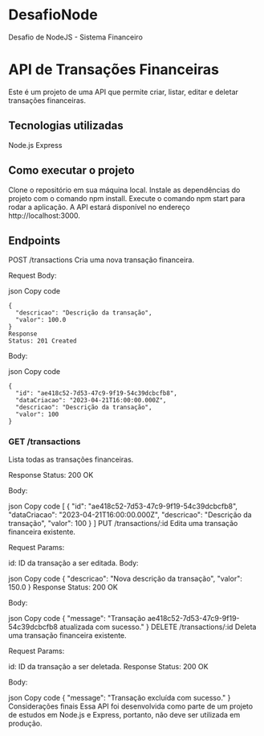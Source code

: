 # DesafioNode
 Desafio de NodeJS - Sistema Financeiro


# API de Transações Financeiras
Este é um projeto de uma API que permite criar, listar, editar e deletar transações financeiras.

## Tecnologias utilizadas
Node.js
Express

## Como executar o projeto
Clone o repositório em sua máquina local.
Instale as dependências do projeto com o comando npm install.
Execute o comando npm start para rodar a aplicação.
A API estará disponível no endereço http://localhost:3000.

## Endpoints
POST /transactions
Cria uma nova transação financeira.

Request
Body:

json
Copy code
```
{
  "descricao": "Descrição da transação",
  "valor": 100.0
}
Response
Status: 201 Created
```
Body:

json
Copy code
```
{
  "id": "ae418c52-7d53-47c9-9f19-54c39dcbcfb8",
  "dataCriacao": "2023-04-21T16:00:00.000Z",
  "descricao": "Descrição da transação",
  "valor": 100
}
```

### GET /transactions
Lista todas as transações financeiras.

Response
Status: 200 OK

Body:

json
Copy code
[
  {
    "id": "ae418c52-7d53-47c9-9f19-54c39dcbcfb8",
    "dataCriacao": "2023-04-21T16:00:00.000Z",
    "descricao": "Descrição da transação",
    "valor": 100
  }
]
PUT /transactions/:id
Edita uma transação financeira existente.

Request
Params:

id: ID da transação a ser editada.
Body:

json
Copy code
{
  "descricao": "Nova descrição da transação",
  "valor": 150.0
}
Response
Status: 200 OK

Body:

json
Copy code
{
  "message": "Transação ae418c52-7d53-47c9-9f19-54c39dcbcfb8 atualizada com sucesso."
}
DELETE /transactions/:id
Deleta uma transação financeira existente.

Request
Params:

id: ID da transação a ser deletada.
Response
Status: 200 OK

Body:

json
Copy code
{
  "message": "Transação excluída com sucesso."
}
Considerações finais
Essa API foi desenvolvida como parte de um projeto de estudos em Node.js e Express, portanto, não deve ser utilizada em produção.